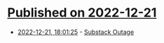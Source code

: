 # [Published on 2022-12-21](index.md)

* [2022-12-21, 18:01:25](https://news.ycombinator.com/item?id=34084089) - [Substack Outage](https://substack.com/)
